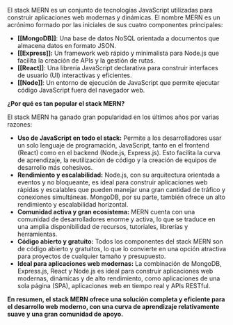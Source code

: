 El stack MERN es un conjunto de tecnologías JavaScript utilizadas para construir aplicaciones web modernas y dinámicas. El nombre MERN es un acrónimo formado por las iniciales de sus cuatro componentes principales:

- **[[MongoDB]]**: Una base de datos NoSQL orientada a documentos que almacena datos en formato JSON.
- **[[Express]]:** Un framework web rápido y minimalista para Node.js que facilita la creación de APIs y la gestión de rutas.
- **[[React]]**: Una librería JavaScript declarativa para construir interfaces de usuario (UI) interactivas y eficientes.
- **[[Node]]**: Un entorno de ejecución de JavaScript que permite ejecutar código JavaScript fuera del navegador web.

**¿Por qué es tan popular el stack MERN?**

El stack MERN ha ganado gran popularidad en los últimos años por varias razones:

- **Uso de JavaScript en todo el stack:** Permite a los desarrolladores usar un solo lenguaje de programación, JavaScript, tanto en el frontend (React) como en el backend (Node.js, Express.js). Esto facilita la curva de aprendizaje, la reutilización de código y la creación de equipos de desarrollo más cohesivos.
- **Rendimiento y escalabilidad:** Node.js, con su arquitectura orientada a eventos y no bloqueante, es ideal para construir aplicaciones web rápidas y escalables que pueden manejar una gran cantidad de tráfico y conexiones simultáneas. MongoDB, por su parte, también ofrece un alto rendimiento y escalabilidad horizontal.
- **Comunidad activa y gran ecosistema:** MERN cuenta con una comunidad de desarrolladores enorme y activa, lo que se traduce en una amplia disponibilidad de recursos, tutoriales, librerías y herramientas.
- **Código abierto y gratuito:** Todos los componentes del stack MERN son de código abierto y gratuitos, lo que lo convierte en una opción atractiva para proyectos de cualquier tamaño y presupuesto.
- **Ideal para aplicaciones web modernas:** La combinación de MongoDB, Express.js, React y Node.js es ideal para construir aplicaciones web modernas, dinámicas y de alto rendimiento, como aplicaciones de una sola página (SPA), aplicaciones web en tiempo real y APIs RESTful.

**En resumen, el stack MERN ofrece una solución completa y eficiente para el desarrollo web moderno, con una curva de aprendizaje relativamente suave y una gran comunidad de apoyo.**